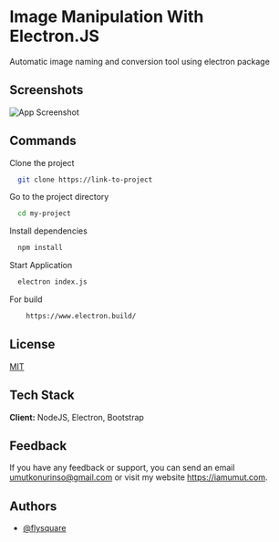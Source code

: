 
# Image Manipulation With Electron.JS

Automatic image naming and conversion tool using electron package

## Screenshots

![App Screenshot](https://iamumut.com/images/electronapp2.png)


## Commands

Clone the project

```bash
  git clone https://link-to-project
```

Go to the project directory

```bash
  cd my-project
```

Install dependencies

```bash
  npm install
```

Start Application

```bash
  electron index.js
```

For build

```bash
    https://www.electron.build/
```

## License

[MIT](https://choosealicense.com/licenses/mit/)


## Tech Stack

**Client:** NodeJS, Electron, Bootstrap


## Feedback

If you have any feedback or support, you can send an email umutkonurinso@gmail.com or visit my website https://iamumut.com.


## Authors

- [@flysquare](https://www.github.com/flysquare)

